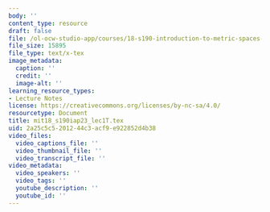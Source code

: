 ```yaml
---
body: ''
content_type: resource
draft: false
file: /ol-ocw-studio-app/courses/18-s190-introduction-to-metric-spaces-january-iap-2023/mit18_s190iap23_lec1t.tex
file_size: 15895
file_type: text/x-tex
image_metadata:
  caption: ''
  credit: ''
  image-alt: ''
learning_resource_types:
- Lecture Notes
license: https://creativecommons.org/licenses/by-nc-sa/4.0/
resourcetype: Document
title: mit18_s190iap23_lec1T.tex
uid: 2a25c5c5-2012-44c3-acf9-e922852d4b38
video_files:
  video_captions_file: ''
  video_thumbnail_file: ''
  video_transcript_file: ''
video_metadata:
  video_speakers: ''
  video_tags: ''
  youtube_description: ''
  youtube_id: ''
---
```

